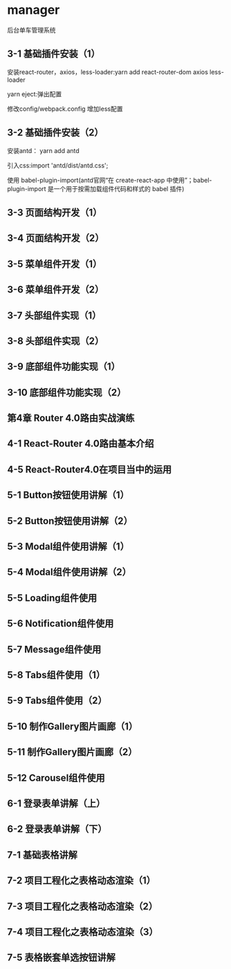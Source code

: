 # manager
后台单车管理系统
<h2>3-1 基础插件安装（1）</h2>
<p>安装react-router，axios，less-loader:yarn add react-router-dom axios less-loader</p>
<p>yarn eject:弹出配置</p>
<p>修改config/webpack.config 增加less配置</p>
<h2>3-2 基础插件安装（2）</h2>
<p>安装antd： yarn add antd</p>
<p>引入css:import 'antd/dist/antd.css';</p>
<p>使用 babel-plugin-import(antd官网“在 create-react-app 中使用”；babel-plugin-import 是一个用于按需加载组件代码和样式的 babel 插件)</p>
<h2>3-3 页面结构开发（1）</h2>
<h2>3-4 页面结构开发（2）</h2>
<h2>3-5 菜单组件开发（1）</h2>
<h2>3-6 菜单组件开发（2）</h2>
<h2>3-7 头部组件实现（1）</h2>
<h2>3-8 头部组件实现（2）</h2>
<h2>3-9 底部组件功能实现（1）</h2>
<h2>3-10 底部组件功能实现（2）</h2>
<h2>第4章 Router 4.0路由实战演练</h2>
<h2>4-1 React-Router 4.0路由基本介绍</h2>
<h2>4-5 React-Router4.0在项目当中的运用</h2>
<h2>5-1 Button按钮使用讲解（1）</h2>
<h2>5-2 Button按钮使用讲解（2）</h2>
<h2>5-3 Modal组件使用讲解（1）</h2>
<h2>5-4 Modal组件使用讲解（2）</h2>
<h2>5-5 Loading组件使用</h2>
<h2>5-6 Notification组件使用</h2>
<h2>5-7 Message组件使用</h2>
<h2>5-8 Tabs组件使用（1）</h2>
<h2>5-9 Tabs组件使用（2）</h2>
<h2>5-10 制作Gallery图片画廊（1）</h2>
<h2>5-11 制作Gallery图片画廊（2）</h2>
<h2>5-12 Carousel组件使用</h2>
<h2>6-1 登录表单讲解（上）</h2>
<h2>6-2 登录表单讲解（下）</h2>
<h2>7-1 基础表格讲解</h2>
<h2>7-2 项目工程化之表格动态渲染（1）</h2>
<h2>7-3 项目工程化之表格动态渲染（2）</h2>
<h2>7-4 项目工程化之表格动态渲染（3）</h2>
<h2>7-5 表格嵌套单选按钮讲解</h2>
<p></p>
<p></p>
<p></p>
<p></p>
<p></p>
<p></p>
<p></p>
<p></p>
<p></p>
<p></p>
